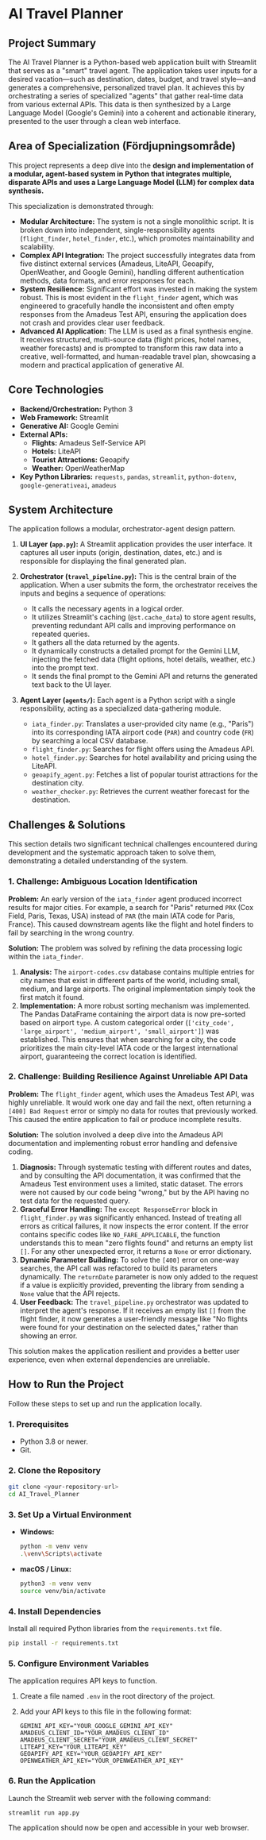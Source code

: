 # AI Travel Planner

## Project Summary

The AI Travel Planner is a Python-based web application built with Streamlit that serves as a "smart" travel agent. The application takes user inputs for a desired vacation—such as destination, dates, budget, and travel style—and generates a comprehensive, personalized travel plan. It achieves this by orchestrating a series of specialized "agents" that gather real-time data from various external APIs. This data is then synthesized by a Large Language Model (Google's Gemini) into a coherent and actionable itinerary, presented to the user through a clean web interface.

## Area of Specialization (Fördjupningsområde)

This project represents a deep dive into the **design and implementation of a modular, agent-based system in Python that integrates multiple, disparate APIs and uses a Large Language Model (LLM) for complex data synthesis.**

This specialization is demonstrated through:
*   **Modular Architecture:** The system is not a single monolithic script. It is broken down into independent, single-responsibility agents (`flight_finder`, `hotel_finder`, etc.), which promotes maintainability and scalability.
*   **Complex API Integration:** The project successfully integrates data from five distinct external services (Amadeus, LiteAPI, Geoapify, OpenWeather, and Google Gemini), handling different authentication methods, data formats, and error responses for each.
*   **System Resilience:** Significant effort was invested in making the system robust. This is most evident in the `flight_finder` agent, which was engineered to gracefully handle the inconsistent and often empty responses from the Amadeus Test API, ensuring the application does not crash and provides clear user feedback.
*   **Advanced AI Application:** The LLM is used as a final synthesis engine. It receives structured, multi-source data (flight prices, hotel names, weather forecasts) and is prompted to transform this raw data into a creative, well-formatted, and human-readable travel plan, showcasing a modern and practical application of generative AI.

## Core Technologies

*   **Backend/Orchestration:** Python 3
*   **Web Framework:** Streamlit
*   **Generative AI:** Google Gemini
*   **External APIs:**
    *   **Flights:** Amadeus Self-Service API
    *   **Hotels:** LiteAPI
    *   **Tourist Attractions:** Geoapify
    *   **Weather:** OpenWeatherMap
*   **Key Python Libraries:** `requests`, `pandas`, `streamlit`, `python-dotenv`, `google-generativeai`, `amadeus`

## System Architecture

The application follows a modular, orchestrator-agent design pattern.

1.  **UI Layer (`app.py`):** A Streamlit application provides the user interface. It captures all user inputs (origin, destination, dates, etc.) and is responsible for displaying the final generated plan.

2.  **Orchestrator (`travel_pipeline.py`):** This is the central brain of the application. When a user submits the form, the orchestrator receives the inputs and begins a sequence of operations:
    *   It calls the necessary agents in a logical order.
    *   It utilizes Streamlit's caching (`@st.cache_data`) to store agent results, preventing redundant API calls and improving performance on repeated queries.
    *   It gathers all the data returned by the agents.
    *   It dynamically constructs a detailed prompt for the Gemini LLM, injecting the fetched data (flight options, hotel details, weather, etc.) into the prompt text.
    *   It sends the final prompt to the Gemini API and returns the generated text back to the UI layer.

3.  **Agent Layer (`agents/`):** Each agent is a Python script with a single responsibility, acting as a specialized data-gathering module.
    *   `iata_finder.py`: Translates a user-provided city name (e.g., "Paris") into its corresponding IATA airport code (`PAR`) and country code (`FR`) by searching a local CSV database.
    *   `flight_finder.py`: Searches for flight offers using the Amadeus API.
    *   `hotel_finder.py`: Searches for hotel availability and pricing using the LiteAPI.
    *   `geoapify_agent.py`: Fetches a list of popular tourist attractions for the destination city.
    *   `weather_checker.py`: Retrieves the current weather forecast for the destination.

## Challenges & Solutions

This section details two significant technical challenges encountered during development and the systematic approach taken to solve them, demonstrating a detailed understanding of the system.

### 1. Challenge: Ambiguous Location Identification

**Problem:** An early version of the `iata_finder` agent produced incorrect results for major cities. For example, a search for "Paris" returned `PRX` (Cox Field, Paris, Texas, USA) instead of `PAR` (the main IATA code for Paris, France). This caused downstream agents like the flight and hotel finders to fail by searching in the wrong country.

**Solution:** The problem was solved by refining the data processing logic within the `iata_finder`.
1.  **Analysis:** The `airport-codes.csv` database contains multiple entries for city names that exist in different parts of the world, including small, medium, and large airports. The original implementation simply took the first match it found.
2.  **Implementation:** A more robust sorting mechanism was implemented. The Pandas DataFrame containing the airport data is now pre-sorted based on airport `type`. A custom categorical order (`['city_code', 'large_airport', 'medium_airport', 'small_airport']`) was established. This ensures that when searching for a city, the code prioritizes the main city-level IATA code or the largest international airport, guaranteeing the correct location is identified.

### 2. Challenge: Building Resilience Against Unreliable API Data

**Problem:** The `flight_finder` agent, which uses the Amadeus Test API, was highly unreliable. It would work one day and fail the next, often returning a `[400] Bad Request` error or simply no data for routes that previously worked. This caused the entire application to fail or produce incomplete results.

**Solution:** The solution involved a deep dive into the Amadeus API documentation and implementing robust error handling and defensive coding.
1.  **Diagnosis:** Through systematic testing with different routes and dates, and by consulting the API documentation, it was confirmed that the Amadeus Test environment uses a limited, static dataset. The errors were not caused by our code being "wrong," but by the API having no test data for the requested query.
2.  **Graceful Error Handling:** The `except ResponseError` block in `flight_finder.py` was significantly enhanced. Instead of treating all errors as critical failures, it now inspects the error content. If the error contains specific codes like `NO_FARE_APPLICABLE`, the function understands this to mean "zero flights found" and returns an empty list `[]`. For any other unexpected error, it returns a `None` or error dictionary.
3.  **Dynamic Parameter Building:** To solve the `[400]` error on one-way searches, the API call was refactored to build its parameters dynamically. The `returnDate` parameter is now only added to the request if a value is explicitly provided, preventing the library from sending a `None` value that the API rejects.
4.  **User Feedback:** The `travel_pipeline.py` orchestrator was updated to interpret the agent's response. If it receives an empty list `[]` from the flight finder, it now generates a user-friendly message like "No flights were found for your destination on the selected dates," rather than showing an error.

This solution makes the application resilient and provides a better user experience, even when external dependencies are unreliable.

## How to Run the Project

Follow these steps to set up and run the application locally.

### 1. Prerequisites
*   Python 3.8 or newer.
*   Git.

### 2. Clone the Repository
```bash
git clone <your-repository-url>
cd AI_Travel_Planner
```

### 3. Set Up a Virtual Environment
*   **Windows:**
    ```bash
    python -m venv venv
    .\venv\Scripts\activate
    ```
*   **macOS / Linux:**
    ```bash
    python3 -m venv venv
    source venv/bin/activate
    ```

### 4. Install Dependencies
Install all required Python libraries from the `requirements.txt` file.
```bash
pip install -r requirements.txt
```

### 5. Configure Environment Variables
The application requires API keys to function.

1.  Create a file named `.env` in the root directory of the project.
2.  Add your API keys to this file in the following format:

    ```
    GEMINI_API_KEY="YOUR_GOOGLE_GEMINI_API_KEY"
    AMADEUS_CLIENT_ID="YOUR_AMADEUS_CLIENT_ID"
    AMADEUS_CLIENT_SECRET="YOUR_AMADEUS_CLIENT_SECRET"
    LITEAPI_KEY="YOUR_LITEAPI_KEY"
    GEOAPIFY_API_KEY="YOUR_GEOAPIFY_API_KEY"
    OPENWEATHER_API_KEY="YOUR_OPENWEATHER_API_KEY"
    ```

### 6. Run the Application
Launch the Streamlit web server with the following command:
```bash
streamlit run app.py
```
The application should now be open and accessible in your web browser.
